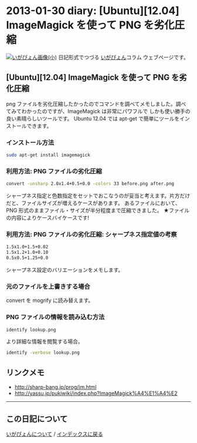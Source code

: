 2013-01-30 diary: [Ubuntu][12.04] ImageMagick を使って PNG を劣化圧縮
=====================================================================================================
[![いがぴょん画像(小)](https://igapyon.github.io/diary/images/iga200306s.jpg "いがぴょん")](https://igapyon.github.io/diary/memo/memoigapyon.html) 日記形式でつづる [いがぴょん](https://igapyon.github.io/diary/memo/memoigapyon.html)コラム ウェブページです。

## [Ubuntu][12.04] ImageMagick を使って PNG を劣化圧縮

png ファイルを劣化圧縮したかったのでコマンドを調べてメモしました。調べてみてわかったのですが、ImageMagick は非常にパワフルで しかも使い勝手の良い素晴らしいツールです。
Ubuntu 12.04 では apt-get で簡単にツールをインストールできます。

### インストール方法


```sh
sudo apt-get install imagemagick
```

### 利用方法: PNG ファイルの劣化圧縮


```sh
convert -unsharp 2.0x1.4+0.5+0.0 -colors 33 before.png after.png
```
シャープネス指定と色数指定をセットでおこなうのが妥当と考えます。片方だけだと、ファイルサイズが増えるケースがあります。
あるファイルにおいて、PNG 形式のままファイル・サイズが半分程度まで圧縮できました。
★ファイルの内容によりケースバイケースです!

### 利用方法: PNG ファイルの劣化圧縮: シャープネス指定値の考察


```sh
1.5x1.0+1.5+0.02
1.5x1.2+1.0+0.10
0.5x0.5+1.25+0.0
```
シャープネス設定のバリエーションをメモします。

### 元のファイルを上書きする場合

convert を mogrify に読み替えます。

### PNG ファイルの情報を読み込む方法


```sh
identify lookup.png
```
より詳細な情報を閲覧する場合。

```sh
identify -verbose lookup.png
```


## リンクメモ

* http://sharp-bang.jp/prog/im.html
* http://yassu.jp/pukiwiki/index.php?ImageMagick%A4%E1%A4%E2



----------------------------------------------------------------------------------------------------

## この日記について
[いがぴょんについて](http://www.igapyon.jp/igapyon/diary/memo/memoigapyon.html) / [インデックスに戻る](https://igapyon.github.io/diary/idxall.html)
